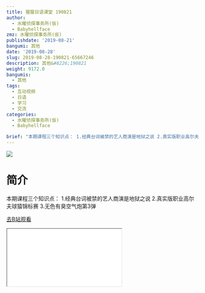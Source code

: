 ```yaml
---
title: 猩猩日语课堂 190821
author:
  - 水曜侦探事务所(仮)
  - Babyhellface
zmz: 水曜侦探事务所(仮)
publishdate: '2019-08-21'
bangumi: 其他
date: '2019-08-28'
slug: 2019-08-28-190821-65667246
description: 其他&#8226;190821
weight: 9172.0
bangumis:
  - 其他
tags:
  - 互动视频
  - 日语
  - 学习
  - 交流
categories:
  - 水曜侦探事务所(仮)
  - Babyhellface

brief: "本期课程三个知识点： 1.经典台词被禁的艺人商演是地狱之说 2.真实版职业高尔夫球猿锦标赛 3.无色有臭空气炮第3弹"
---
```

![](https://raw.githubusercontent.com/tcgriffith/owaraisite/master/static/tmpimg/cebacc59902d3e0f135c68249edd239789103213.jpg.480.jpg)
# 简介  
本期课程三个知识点：
1.经典台词被禁的艺人商演是地狱之说
2.真实版职业高尔夫球猿锦标赛
3.无色有臭空气炮第3弹  

[去B站观看](https://www.bilibili.com/video/av65667246/)
<div class ="resp-container"><iframe class="testiframe" src="//player.bilibili.com/player.html?aid=65667246"", scrolling="no", allowfullscreen="true" > </iframe></div> 
